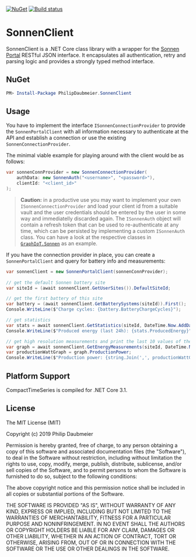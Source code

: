 ﻿[![NuGet](http://img.shields.io/nuget/v/PhilipDaubmeier.SonnenClient.svg?style=flat-square)](https://www.nuget.org/packages/PhilipDaubmeier.SonnenClient/)
[![Build status](https://ci.appveyor.com/api/projects/status/mj67oe2c9wfkv2ld/branch/master?svg=true)](https://ci.appveyor.com/project/philipdaubmeier/graphiot/branch/master)

# SonnenClient

SonnenClient is a .NET Core class library with a wrapper for the [Sonnen Portal](https://account.sonnen.de/) RESTful JSON interface. It encapsulates all authentication, retry and parsing logic and provides a strongly typed method interface.

## NuGet

```powershell
PM> Install-Package PhilipDaubmeier.SonnenClient
```

## Usage

You have to implement the interface `ISonnenConnectionProvider` to provide the `SonnenPortalClient` with all information necessary to authenticate at the API and establish a connection or use the existing `SonnenConnectionProvider`.

The minimal viable example for playing around with the client would be as follows:

```csharp
var sonnenConnProvider = new SonnenConnectionProvider(
    authData: new SonnenAuth("<username>", "<password>"),
    clientId: "<client_id>"
);
```

> **Caution:** in a productive use you may want to implement your own `ISonnenConnectionProvider` and load your client id from a suitable vault and the user credentials should be entered by the user in some way and immediatelly discarded again. The `ISonnenAuth` object will contain a refresh token that can be used to re-authenticate at any time, which can be persisted by implementing a custom `ISonnenAuth` class. You can have a look at the respective classes in [`GraphIoT.Sonnen`](../GraphIoT.Sonnen/Config) as an example.

If you have the connection provider in place, you can create a `SonnenPortalClient` and query for battery info and measurements:

```csharp
var sonnenClient = new SonnenPortalClient(sonnenConnProvider);
            
// get the default Sonnen battery site
var siteId = (await sonnenClient.GetUserSites()).DefaultSiteId;

// get the first battery of this site
var battery = (await sonnenClient.GetBatterySystems(siteId)).First();
Console.WriteLine($"Charge cycles: {battery.BatteryChargeCycles}");

// get statistics
var stats = await sonnenClient.GetStatistics(siteId, DateTime.Now.AddDays(-1), DateTime.Now);
Console.WriteLine($"Produced energy (last 24h): {stats.ProducedEnergy}");

// get high resolution measurements and print the last 10 values of the time series
var graph = await sonnenClient.GetEnergyMeasurements(siteId, DateTime.Now.AddDays(-1), DateTime.Now);
var productionWattGraph = graph.ProductionPower;
Console.WriteLine($"Production power: {string.Join(',', productionWattGraph.TakeLast(10))}");
```

## Platform Support

CompactTimeSeries is compiled for .NET Core 3.1.

## License

The MIT License (MIT)

Copyright (c) 2019 Philip Daubmeier

Permission is hereby granted, free of charge, to any person obtaining a copy
of this software and associated documentation files (the "Software"), to deal
in the Software without restriction, including without limitation the rights
to use, copy, modify, merge, publish, distribute, sublicense, and/or sell
copies of the Software, and to permit persons to whom the Software is
furnished to do so, subject to the following conditions:

The above copyright notice and this permission notice shall be included in all
copies or substantial portions of the Software.

THE SOFTWARE IS PROVIDED "AS IS", WITHOUT WARRANTY OF ANY KIND, EXPRESS OR
IMPLIED, INCLUDING BUT NOT LIMITED TO THE WARRANTIES OF MERCHANTABILITY,
FITNESS FOR A PARTICULAR PURPOSE AND NONINFRINGEMENT. IN NO EVENT SHALL THE
AUTHORS OR COPYRIGHT HOLDERS BE LIABLE FOR ANY CLAIM, DAMAGES OR OTHER
LIABILITY, WHETHER IN AN ACTION OF CONTRACT, TORT OR OTHERWISE, ARISING FROM,
OUT OF OR IN CONNECTION WITH THE SOFTWARE OR THE USE OR OTHER DEALINGS IN THE
SOFTWARE.
